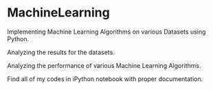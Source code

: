 # MachineLearning

Implementing Machine Learning Algorithms on various Datasets using Python.

Analyzing the results for the datasets.

Analyzing the performance of various Machine Learning Algorithms.

Find all of my codes in iPython notebook with proper documentation.
